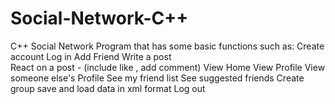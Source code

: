 # Social-Network-C++
C++  Social Network Program that has some basic functions such as:
Create account
Log in
Add Friend
Write a post  
React on a post  - (include like , add comment)
View Home 
View Profile 
View someone else's Profile
See my friend list
See suggested friends
Create group
save and load data in xml format 
Log out      
